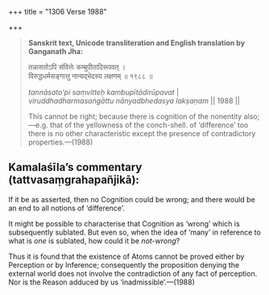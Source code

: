 +++
title = "1306 Verse 1988"

+++
> **Sanskrit text, Unicode transliteration and English translation by Ganganath Jha:** 
>
> तन्नासतोऽपि संवित्तेः कम्बुपीतादिरूपवत् ।  
> विरुद्धधर्मसङ्गात्तु नान्यद्भेदस्य लक्षणम् ॥ १९८८ ॥ 
>
> *tannāsato'pi saṃvitteḥ kambupītādirūpavat* \|  
> *viruddhadharmasaṅgāttu nānyadbhedasya lakṣaṇam* \|\| 1988 \|\| 
>
> This cannot be right; because there is cognition of the nonentity also;—e.g. that of the yellowness of the conch-shell. of ‘difference’ too there is no other characteristic except the presence of contradictory properties.—(1988)



## Kamalaśīla’s commentary (tattvasaṃgrahapañjikā):

If it be as asserted, then no Cognition could be wrong; and there would be an end to all notions of ‘difference’.

It might be possible to characterise that Cognition as ‘wrong’ which is subsequently sublated. But even so, when the idea of ‘many’ in reference to what is *one* is sublated, how could it be *not-wrong*?

Thus it is found that the existence of Atoms cannot be proved either by Perception or by Inference; consequently the proposition denying the external world does not involve the contradiction of any fact of perception. Nor is the Reason adduced by us ‘inadmissible’.—(1988)


